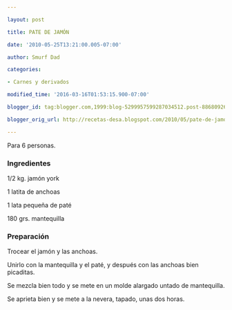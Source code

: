 ```yaml
---

layout: post

title: PATE DE JAMÓN

date: '2010-05-25T13:21:00.005-07:00'

author: Smurf Dad

categories:

- Carnes y derivados

modified_time: '2016-03-16T01:53:15.900-07:00'

blogger_id: tag:blogger.com,1999:blog-5299957599287034512.post-8868092657367980741

blogger_orig_url: http://recetas-desa.blogspot.com/2010/05/pate-de-jamon.html

---
```


Para 6 personas.

<h3>Ingredientes</h3>

1/2 kg. jamón york

1 latita de anchoas

1 lata pequeña de paté

180 grs. mantequilla

<h3>Preparación</h3>

Trocear el jamón y las anchoas.

Unirlo con la mantequilla y el paté, y después con las anchoas bien picaditas.

Se mezcla bien todo y se mete en un molde alargado untado de mantequilla.

Se aprieta bien y se mete a la nevera, tapado, unas dos horas.